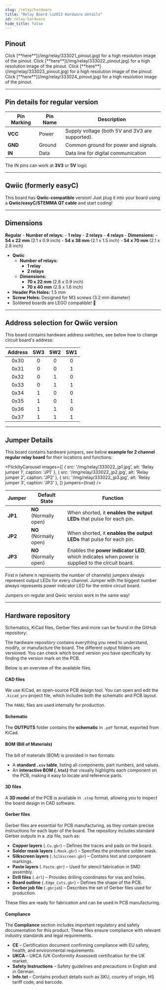 ```yaml
---
slug: /relay/hardware
title: "Relay Board \u2013 Hardware details"
id: relay-hardware
hide_title: false
---
```

## Pinout

<CenteredImage src="/img/relay/333021_pinout.jpg" alt="Pinout" />
Click [**here**](/img/relay/333021_pinout.jpg) for a high resolution image of the pinout.
<CenteredImage src="/img/relay/333022_pinout.jpg" alt="Pinout" />
Click [**here**](/img/relay/333022_pinout.jpg) for a high resolution image of the pinout.
<CenteredImage src="/img/relay/333023_pinout.jpg" alt="Pinout" />
Click [**here**](/img/relay/333023_pinout.jpg) for a high resolution image of the pinout.
<CenteredImage src="/img/relay/333024_pinout.jpg" alt="Pinout" />
Click [**here**](/img/relay/333024_pinout.jpg) for a high resolution image of the pinout.

---

## Pin details for regular version

| Pin Marking | Pin Name | Description                                     |
| ----------- | -------- | ----------------------------------------------- |
| **VCC**     | Power    | Supply voltage (both 5V and 3V3 are supported). |
| **GND**     | Ground   | Common ground for power and signals.            |
| **IN**     | Data     | Data line for digital communication |

<InfoBox>The IN pins can work at **3V3** or **5V** logic</InfoBox>

---

## Qwiic (formerly easyC)  

<CenteredImage src="/img/easyc_transparent.png" alt="EasyC/qwiic cable" width="550px" />
 
<InfoBox> This board has **Qwiic-compatible** version! Just plug it into your board using a **Qwiic/easyC/STEMMA QT cable** and start coding! </InfoBox>

<QuickLink 
  title="Qwiic (formerly easyC) details and specifications" 
  description="Learn about hardware specifications, compatibility, and usage of the Qwiic connector." 
  url="/qwiic" 
/>

---

## Dimensions
**Regular**
    - **Number of relays:**
        - **1 relay**
        - **2 relays**
        - **4 relays**
    - **Dimensions:**
        - **54 x 22 mm** (2.1 x 0.9 inch)
        - **54 x 38 mm** (2.1 x 1.5 inch)
        - **54 x 70 mm** (2.1 x 2.8 inch)
- **Qwiic**
    - **Number of relays:**
        - **1 relay**
        - **2 relays**
    - **Dimensions:**
        - **70 x 22 mm** (2.8 x 0.9 inch)
        - **70 x 40 mm** (2.8 x 1.6 inch)
- **Header Pin Holes:** 1.5 mm  
- **Screw Holes:** Designed for M3 screws (3.2 mm diameter)  
- Soldered boards are LEGO compatible! 🧱 

---

## Address selection for Qwiic version

This board contains hardware address switches, see below how to change circuit board's address:

<CenteredImage src="/img/relay/relay_add.jpg" alt="Pinout" />

| Address | SW3 | SW2 | SW1 |
|:---:|:---:|:---:|:---:|
| 0x30 | 0 | 0 | 0 |
| 0x31 | 0 | 0 | 1 |
| 0x32 | 0 | 1 | 0 |
| 0x33 | 0 | 1 | 1 |
| 0x34 | 1 | 0 | 0 |
| 0x35 | 1 | 0 | 1 |
| 0x36 | 1 | 1 | 0 |
| 0x37 | 1 | 1 | 1 | 

---

## Jumper Details

This board contains hardware jumpers, see below **example for 2 channel regular relay board** for their locations and functions:

<FlickityCarousel
  images={[
    { src: '/img/relay/333022_jp1.jpg', alt: 'Relay jumper 1', caption: 'JP1' },
    { src: '/img/relay/333022_jp2.jpg', alt: 'Relay jumper 2', caption: 'JP2' },
    { src: '/img/relay/333022_jp3.jpg', alt: 'Relay jumper 3', caption: 'JP3' },
  ]}
  jumpers={true}
/>

| Jumper  | Default State            | Function                                                                                          |
| ------- | ------------------------ | ------------------------------------------------------------------------------------------------- |
| **JP1** | **NO** (Normally open) | When shorted, it **enables the output LEDs** that pulse for each pin. |
| **JP2** | **NO** (Normally open)   | When shorted, it **enables the output LEDs** that pulse for each pin.                             |
| **JP3** | **NO** (Normally open)   | Enables the **power indicator LED**, which indicates when power is supplied to the circuit board.                           |

<InfoBox>First n (where n represents the number of channels) jumpers always represent output LEDs for every channel. Jumper with the biggest number always represents power indicator LED for the entire circuit board.</InfoBox>

<InfoBox>Jumpers on regular and Qwiic version work in the same way!</InfoBox>

---

## Hardware repository

Schematics, KiCad files, Gerber files and more can be found in the GitHub repository:

<QuickLink 
  title="2-cahnnel relay board qwiic Hardware Design" 
  description="Hardware design, BOM, gerbers and 3D files for 2-channel-relay-board-qwiic designed by Soldered Electronics."
  url="https://github.com/SolderedElectronics/2-channel-relay-board-qwiic-hardware-design" 
/> 

<QuickLink 
  title="2-channel-relay-board-hardware-design" 
  description="Hardware design, BOM, gerbers and 3D files for 2-channel-relay-board designed by Soldered Electronics."
  url="https://github.com/SolderedElectronics/2-channel-relay-board-hardware-design" 
/>

<QuickLink 
  title="1-channel-relay-board-hardware-design" 
  description="Hardware design, BOM, gerbers and 3D files for 1-channel-relay-board designed by Soldered Electronics."
  url="https://github.com/SolderedElectronics/1-channel-relay-board-hardware-design" 
/>

<QuickLink 
  title="4-channel-relay-board-hardware-design" 
  description="Hardware design, BOM, gerbers and 3D files for 4-channel-relay-board designed by Soldered Electronics."
  url="https://github.com/SolderedElectronics/4-channel-relay-board-hardware-design" 
/>

<QuickLink 
  title="1-channel-relay-board-qwiic-hardware-design" 
  description="Hardware design, BOM, gerbers and 3D files for 1-channel-relay-board-qwiic designed by Soldered Electronics."
  url="https://github.com/SolderedElectronics/1-channel-relay-board-qwiic-hardware-design" 
/>

The hardware repository contains everything you need to understand, modify, or manufacture the board. The different output folders are versioned. You can check which board version you have specifically by finding the version mark on the PCB.

Below is an overview of the available files.  
#### CAD files

We use KiCad, an open-source PCB design tool. You can open and edit the `.kicad_pro` project file, which includes both the schematic and PCB layout.  

The `PANEL` files are used internally for production.  

#### Schematic

The **OUTPUTS** folder contains the **schematic** in `.pdf` format, exported from KiCad.

#### BOM (Bill of Materials)

The bill of materials (BOM) is provided in two formats:  

- A **standard `.csv` table**, listing all components, part numbers, and values.  
- An **interactive BOM (`.html`)** that visually highlights each component on the PCB, making it easy to locate and reference parts.  


#### 3D files

A **3D model** of the PCB is available in `.step` format, allowing you to inspect the board design in CAD software.  

#### Gerber files 

Gerber files are essential for PCB manufacturing, as they contain precise instructions for each layer of the board. The repository includes standard Gerber outputs in a .zip file, such as:  

- **Copper layers** (`.Cu.gbr`) – Defines the traces and pads on the board.  
- **Solder mask layers** (`.Mask.gbr`) – Specifies the protective solder mask.  
- **Silkscreen layers** (`.Silkscreen.gbr`) – Contains text and component markings.  
- **Paste layers** (`.Paste.gbr`) – Used for stencil fabrication in SMD assembly.  
- **Drill files** (`.drl`) – Provides drilling coordinates for vias and holes.  
- **Board outline** (`.Edge_Cuts.gbr`) – Defines the shape of the PCB.  
- **Gerber job file** (`.gbrjob`) – Describes the set of Gerber files used for production.  

These files are ready for fabrication and can be used in PCB manufacturing.

#### Compliance  

The **Compliance** section includes important regulatory and safety documentation for this product. These files ensure compliance with relevant industry standards and legal requirements.  

- **CE** – Certification document confirming compliance with EU safety, health, and environmental requirements.  
- **UKCA** – UKCA (UK Conformity Assessed) certification for the UK market.  
- **Safety Instructions** – Safety guidelines and precautions in English and in German.
- **Info.txt** – Contains product details such as SKU, country of origin, HS tariff code, and barcode.  




